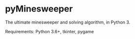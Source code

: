 # pyMinesweeper
The ultimate minesweeper and solving algorithm, in Python 3.



Requirements: Python 3.6+, tkinter, pygame
